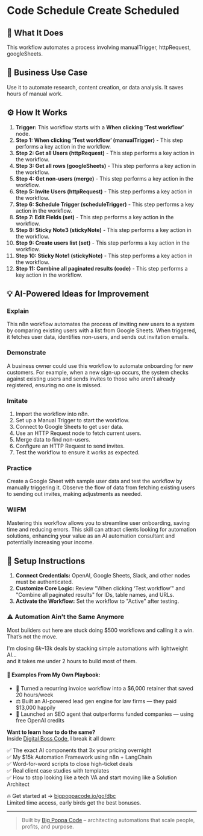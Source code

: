 # Code Schedule Create Scheduled

## 🚀 What It Does
This workflow automates a process involving manualTrigger, httpRequest, googleSheets.

## 💼 Business Use Case
Use it to automate research, content creation, or data analysis. It saves hours of manual work.

## ⚙️ How It Works
1.  **Trigger:** This workflow starts with a **When clicking ‘Test workflow’** node.
2. **Step 1: When clicking ‘Test workflow’ (manualTrigger)** - This step performs a key action in the workflow.
3. **Step 2: Get all Users (httpRequest)** - This step performs a key action in the workflow.
4. **Step 3: Get all rows (googleSheets)** - This step performs a key action in the workflow.
5. **Step 4: Get non-users (merge)** - This step performs a key action in the workflow.
6. **Step 5: Invite Users (httpRequest)** - This step performs a key action in the workflow.
7. **Step 6: Schedule Trigger (scheduleTrigger)** - This step performs a key action in the workflow.
8. **Step 7: Edit Fields (set)** - This step performs a key action in the workflow.
9. **Step 8: Sticky Note3 (stickyNote)** - This step performs a key action in the workflow.
10. **Step 9: Create users list (set)** - This step performs a key action in the workflow.
11. **Step 10: Sticky Note1 (stickyNote)** - This step performs a key action in the workflow.
12. **Step 11: Combine all paginated results (code)** - This step performs a key action in the workflow.

## 💡 AI-Powered Ideas for Improvement
### Explain
This n8n workflow automates the process of inviting new users to a system by comparing existing users with a list from Google Sheets. When triggered, it fetches user data, identifies non-users, and sends out invitation emails.

### Demonstrate
A business owner could use this workflow to automate onboarding for new customers. For example, when a new sign-up occurs, the system checks against existing users and sends invites to those who aren't already registered, ensuring no one is missed.

### Imitate
1. Import the workflow into n8n.
2. Set up a Manual Trigger to start the workflow.
3. Connect to Google Sheets to get user data.
4. Use an HTTP Request node to fetch current users.
5. Merge data to find non-users.
6. Configure an HTTP Request to send invites.
7. Test the workflow to ensure it works as expected.

### Practice
Create a Google Sheet with sample user data and test the workflow by manually triggering it. Observe the flow of data from fetching existing users to sending out invites, making adjustments as needed.

### WIIFM
Mastering this workflow allows you to streamline user onboarding, saving time and reducing errors. This skill can attract clients looking for automation solutions, enhancing your value as an AI automation consultant and potentially increasing your income.

## 🔧 Setup Instructions
1. **Connect Credentials:** OpenAI, Google Sheets, Slack, and other nodes must be authenticated.
2. **Customize Core Logic:** Review "When clicking ‘Test workflow’" and "Combine all paginated results" for IDs, table names, and URLs.
3. **Activate the Workflow:** Set the workflow to "Active" after testing.

### ⚠️ Automation Ain’t the Same Anymore

Most builders out here are stuck doing $500 workflows and calling it a win.  
That’s not the move.  

I'm closing $6k–$13k deals by stacking simple automations with lightweight AI...  
and it takes me under 2 hours to build most of them.

#### 🧠 Examples From My Own Playbook:
- 🔁 Turned a recurring invoice workflow into a $6,000 retainer that saved 20 hours/week  
- ⚖️ Built an AI-powered lead gen engine for law firms — they paid $13,000 happily  
- 🚀 Launched an SEO agent that outperforms funded companies — using free OpenAI credits  

**Want to learn how to do the same?**  
Inside [Digital Boss Code](https://bigpoppacode.io/go/dbc), I break it all down:

✅ The exact AI components that 3x your pricing overnight  
✅ My $15k Automation Framework using n8n + LangChain  
✅ Word-for-word scripts to close high-ticket deals  
✅ Real client case studies with templates  
✅ How to stop looking like a tech VA and start moving like a Solution Architect  

🔥 Get started at → [bigpoppacode.io/go/dbc](https://bigpoppacode.io/go/dbc)  
Limited time access, early birds get the best bonuses.

---
> Built by [Big Poppa Code](https://bigpoppacode.io) – architecting automations that scale people, profits, and purpose.
